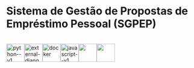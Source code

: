 # Sistema de Gestão de Propostas de Empréstimo Pessoal (SGPEP)
<br>


<div style="display: flex;">
  <img width="48" height="48" src="https://img.icons8.com/color/48/python--v1.png" alt="python--v1"/>
  <img width="48" height="48" src="https://img.icons8.com/external-tal-revivo-color-tal-revivo/48/external-django-a-high-level-python-web-framework-that-encourages-rapid-development-logo-color-tal-revivo.png" alt="external-django-a-high-level-python-web-framework-that-encourages-rapid-development-logo-color-tal-revivo"/>
  <img width="48" height="48" src="https://img.icons8.com/color/48/docker.png" alt="docker"/>
  <img width="48" height="48" src="https://img.icons8.com/color/48/javascript--v1.png" alt="javascript--v1"/>
  <img width="48" height="48" src="https://upload.wikimedia.org/wikipedia/commons/1/19/Celery_logo.png">
  <img width="48" height="48" src="https://cdn.freebiesupply.com/logos/large/2x/rabbitmq-logo-png-transparent.png">
  
</div>
